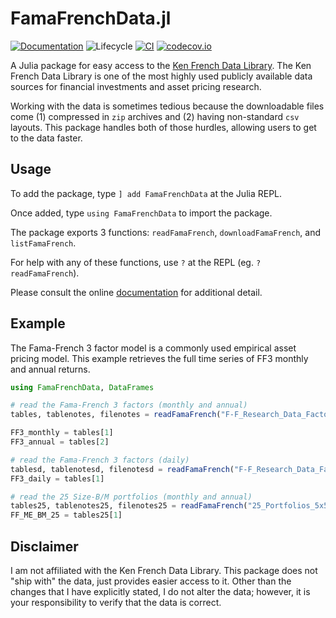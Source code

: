 # FamaFrenchData.jl

<!-- [![Documentation](https://img.shields.io/badge/docs-stable-blue.svg)](https://tbeason.github.io/FamaFrenchData.jl/stable) -->
<!-- ![Lifecycle](https://img.shields.io/badge/lifecycle-maturing-blue.svg) -->
<!-- ![Lifecycle](https://img.shields.io/badge/lifecycle-stable-green.svg) -->
<!-- ![Lifecycle](https://img.shields.io/badge/lifecycle-retired-orange.svg) -->
<!-- ![Lifecycle](https://img.shields.io/badge/lifecycle-archived-red.svg) -->
<!-- ![Lifecycle](https://img.shields.io/badge/lifecycle-dormant-blue.svg)  -->
[![Documentation](https://img.shields.io/badge/docs-stable-blue.svg)](https://tbeason.github.io/FamaFrenchData.jl/stable)
![Lifecycle](https://img.shields.io/badge/lifecycle-experimental-orange.svg)
[![CI](https://github.com/tbeason/FamaFrenchData.jl/workflows/CI/badge.svg)](https://github.com/tbeason/FamaFrenchData.jl/actions?query=workflow%3ACI)
[![codecov.io](http://codecov.io/github/tbeason/FamaFrenchData.jl/coverage.svg?branch=master)](http://codecov.io/github/tbeason/FamaFrenchData.jl?branch=master)


A Julia package for easy access to the [Ken French Data Library](https://mba.tuck.dartmouth.edu/pages/faculty/ken.french/data_library.html). The Ken French Data Library is one of the most highly used publicly available data sources for financial investments and asset pricing research.

Working with the data is sometimes tedious because the downloadable files come (1) compressed in `zip` archives and (2) having non-standard `csv` layouts. This package handles both of those hurdles, allowing users to get to the data faster.


## Usage

To add the package, type `] add FamaFrenchData` at the Julia REPL.

Once added, type `using FamaFrenchData` to import the package.

The package exports 3 functions: `readFamaFrench`, `downloadFamaFrench`, and `listFamaFrench`.

For help with any of these functions, use `?` at the REPL (eg. `?readFamaFrench`).

Please consult the online [documentation](https://tbeason.github.io/FamaFrenchData.jl/stable) for additional detail.

## Example 
The Fama-French 3 factor model is a commonly used empirical asset pricing model. This example retrieves the full time series of FF3 monthly and annual returns.

```julia
using FamaFrenchData, DataFrames

# read the Fama-French 3 factors (monthly and annual)
tables, tablenotes, filenotes = readFamaFrench("F-F_Research_Data_Factors")

FF3_monthly = tables[1]
FF3_annual = tables[2]

# read the Fama-French 3 factors (daily)
tablesd, tablenotesd, filenotesd = readFamaFrench("F-F_Research_Data_Factors_Daily")
FF3_daily = tables[1]

# read the 25 Size-B/M portfolios (monthly and annual)
tables25, tablenotes25, filenotes25 = readFamaFrench("25_Portfolios_5x5")
FF_ME_BM_25 = tables25[1]
```


## Disclaimer


I am not affiliated with the Ken French Data Library. This package does not "ship with" the data, just provides easier access to it. Other than the changes that I have explicitly stated, I do not alter the data; however, it is your responsibility to verify that the data is correct.
